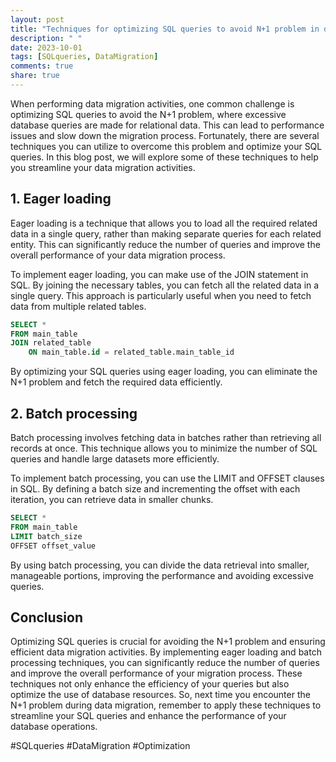 ```yaml
---
layout: post
title: "Techniques for optimizing SQL queries to avoid N+1 problem in data migration activities"
description: " "
date: 2023-10-01
tags: [SQLqueries, DataMigration]
comments: true
share: true
---
```


When performing data migration activities, one common challenge is optimizing SQL queries to avoid the N+1 problem, where excessive database queries are made for relational data. This can lead to performance issues and slow down the migration process. Fortunately, there are several techniques you can utilize to overcome this problem and optimize your SQL queries. In this blog post, we will explore some of these techniques to help you streamline your data migration activities.

## 1. Eager loading

Eager loading is a technique that allows you to load all the required related data in a single query, rather than making separate queries for each related entity. This can significantly reduce the number of queries and improve the overall performance of your data migration process.

To implement eager loading, you can make use of the JOIN statement in SQL. By joining the necessary tables, you can fetch all the related data in a single query. This approach is particularly useful when you need to fetch data from multiple related tables.

```sql
SELECT *
FROM main_table
JOIN related_table
    ON main_table.id = related_table.main_table_id
```

By optimizing your SQL queries using eager loading, you can eliminate the N+1 problem and fetch the required data efficiently.

## 2. Batch processing

Batch processing involves fetching data in batches rather than retrieving all records at once. This technique allows you to minimize the number of SQL queries and handle large datasets more efficiently.

To implement batch processing, you can use the LIMIT and OFFSET clauses in SQL. By defining a batch size and incrementing the offset with each iteration, you can retrieve data in smaller chunks.

```sql
SELECT *
FROM main_table
LIMIT batch_size
OFFSET offset_value
```

By using batch processing, you can divide the data retrieval into smaller, manageable portions, improving the performance and avoiding excessive queries.

## Conclusion

Optimizing SQL queries is crucial for avoiding the N+1 problem and ensuring efficient data migration activities. By implementing eager loading and batch processing techniques, you can significantly reduce the number of queries and improve the overall performance of your migration process. These techniques not only enhance the efficiency of your queries but also optimize the use of database resources. So, next time you encounter the N+1 problem during data migration, remember to apply these techniques to streamline your SQL queries and enhance the performance of your database operations.

#SQLqueries #DataMigration #Optimization